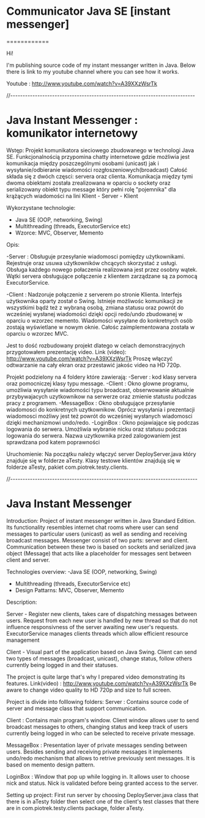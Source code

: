 

# Communicator Java SE [instant messenger]
============

Hi! 

I'm publishing source code of my instant messanger written in Java.
Below there is link to my youtube channel where you can see how it works.

Youtube : http://www.youtube.com/watch?v=A39XXzWsrTk




//---------------------------------------------------------------------------


# Java Instant Messenger : komunikator internetowy


Wstęp:
Projekt komunikatora sieciowego zbudowanego w technologi Java SE. 
Funkcjonalnością przypomina chatty internetowe gdzie możliwia jest komunikacja między 
poszczególnymi osobami (unicast) jak i wysyłanie/odbieranie wiadomości rozgłoszeniowych(broadcast)
Całość składa się z dwóch częsci: servera oraz clienta. Komunikacja między tymi dwoma obiektami 
została zrealizowana w oparciu o sockety oraz serializowany obiekt typu message który pełni rolę 
"pojemnika" dla krążących wiadomości na lini Klient - Server - Klient 

Wykorzystane technologie:
- Java SE (OOP, networking, Swing)
- Multithreading (threads, ExecutorService etc) 
- Wzorce: MVC, Observer, Memento

Opis: 

-Server : Obsługuje przesyłanie wiadomosci pomiędzy użytkownikami. 
         Rejestruje oraz usuwa użytkowników chcących skorzystać z usługi. 
         Obsługa każdego nowego połaczenia realizowana jest przez osobny wątek. 
         Wątki servera obsługujące połączenie z klientem zarządzane są za pomocą ExecutorService. 


-Client : Nadzoruje połączenie z serverem po stronie Klienta. 
         Interfejs użytkownika oparty został o Swing. 
         Istnieje możliwośc komunikacji ze wszystkimi bądź też 
         z wybraną osobą, zmiana statusu oraz powrót do wcześniej wysłanej wiadomości 
         dzięki opcji redo/undo zbudowanej w oparciu o wzorzec memento. 
         Wiadomości wysyłane do konkretnych osób zostają wyświetlane w nowym oknie.
         Całośc zaimplementowana została w oparciu o wzorzec MVC. 


Jest to dość rozbudowany projekt dlatego w celach demonstracyjnych przygotowałem prezentację video. 
Link (video): http://www.youtube.com/watch?v=A39XXzWsrTk 
Proszę włączyć odtwarzanie na cały ekran oraz przestawić jakośc video na HD 720p.


Projekt podzielony na 4 foldery które zawierają: 
-Server : kod klasy servera oraz pomocniczej klasy typu message.
-Client : Okno glowne programu, umożliwia wysyłanie wiadomości typu broadcast, 
         obserwowanie aktualnie przybywajacych uzytkownikow na serwerze 
         oraz zmienie statustu podczas pracy z programem. 
-MessageBox : Okno obsługujące przesyłanie wiadomosci do konkretnych uzytkownikow. 
             Oprócz wysyłania i prezentacji wiadomosci możliwy jest też powrót do 
             wcześniej wysłanych wiadomosci dzięki mechanizmowi undo/redo. 
-LoginBox : Okno pojawiające się podczas logowania do serwera. Umożliwia wybranie nicku 
           oraz statusu podczas logowania do serwera. Nazwa uzytkownika przed zalogowaniem 
           jest sprawdzana pod katem poprawności  


Uruchomienie:
Na początku należy włączyć server DeployServer.java który znajduje się w folderze aTesty.
Klasy testowe klientów znajdują się w folderze aTesty, pakiet com.piotrek.testy.clients.



//----------------------------------------------------------------------------


# Java Instant Messenger  

Introduction:
Project of instant messenger written in Java Standard Edition.
Its functionality resembles internet chat rooms where user can send messages to 
particular users (unicast) as well as sending and receiving broadcast messages.
Messenger consist of two parts: server and client. Communication between these two 
is based on sockets and serialized java object (Message) that acts 
like a placeholder for messages sent between client and server.

Technologies overview: 
 -Java SE (OOP, networking, Swing)
- Multithreading (threads, ExecutorService etc)
- Design Pattarns: MVC, Observer, Memento


Description:

Server - Register new clients, takes care of dispatching messages between users.
         Request from each new user is handled by new thread so that do not 
         influence responsivness of the server awaiting new user's requests. 
         ExecutorService manages clients threads which allow efficient resource management

Client - Visual part of the application based on Java Swing.
         Client can send two types of messages (broadcast, unicast), change status, 
         follow others currently being logged in and their statuses.


The project is quite large that's why I prepared video demonstrating its features.
Link(video) : http://www.youtube.com/watch?v=A39XXzWsrTk 
Be aware to change video quality to HD 720p and size to full screen.


Project is divide into folllowing folders:
Server : Contains source code of server and message class that support communication.

Client : Contains main program's window. Client window allows user to send broadcast messages to others, 
         changing status and keep track of users currently being logged in who can be 
         selected to receive private message.

MessageBox : Presentation layer of private messages sending between users.
             Besides sending and receiving private messages it implements 
             undo/redo mechanism that allows to retrive previously sent messages.
             It is based on memento design pattern.

LoginBox : Window that pop up while logging in. It allows user to choose nick and status.
           Nick is validated before being granted access to the server.


Setting up project:
First run server by choosing DeployServer.java class that there is in aTesty folder then 
select one of the client's test classes that there are in com.piotrek.testy.clients package, 
folder aTesty.